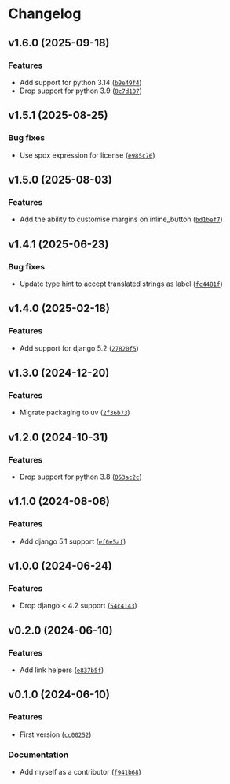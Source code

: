 # Changelog

## v1.6.0 (2025-09-18)

### Features

- Add support for python 3.14 ([`b9e49f4`](https://github.com/browniebroke/django-admin-helpers/commit/b9e49f49af60e02dd95b5758daef2393043c0364))
- Drop support for python 3.9 ([`8c7d107`](https://github.com/browniebroke/django-admin-helpers/commit/8c7d10719c8ff1812e4852c6e50eeed5e58ae0b1))

## v1.5.1 (2025-08-25)

### Bug fixes

- Use spdx expression for license ([`e985c76`](https://github.com/browniebroke/django-admin-helpers/commit/e985c76546ec916a23968bac15756dd3b2732806))

## v1.5.0 (2025-08-03)

### Features

- Add the ability to customise margins on inline_button ([`bd1bef7`](https://github.com/browniebroke/django-admin-helpers/commit/bd1bef787a75bd082158bf0bbc6eccd10229bc80))

## v1.4.1 (2025-06-23)

### Bug fixes

- Update type hint to accept translated strings as label ([`fc4481f`](https://github.com/browniebroke/django-admin-helpers/commit/fc4481f3ede72bde3802f916ff3ebc1495425f0a))

## v1.4.0 (2025-02-18)

### Features

- Add support for django 5.2 ([`27820f5`](https://github.com/browniebroke/django-admin-helpers/commit/27820f58c94a0165004adf3f6b2b640ead949f34))

## v1.3.0 (2024-12-20)

### Features

- Migrate packaging to uv ([`2f36b73`](https://github.com/browniebroke/django-admin-helpers/commit/2f36b73fc05c60d8b026e4c86a69633635c74953))

## v1.2.0 (2024-10-31)

### Features

- Drop support for python 3.8 ([`053ac2c`](https://github.com/browniebroke/django-admin-helpers/commit/053ac2cd21d554c8a53c56f09d187d072a82c95a))

## v1.1.0 (2024-08-06)

### Features

- Add django 5.1 support ([`ef6e5af`](https://github.com/browniebroke/django-admin-helpers/commit/ef6e5aff1ccc556bbc1b973aaa7ff37611afe4dd))

## v1.0.0 (2024-06-24)

### Features

- Drop django < 4.2 support ([`54c4143`](https://github.com/browniebroke/django-admin-helpers/commit/54c4143c1e1235446579fcf4751151d3193f1fb5))

## v0.2.0 (2024-06-10)

### Features

- Add link helpers ([`e837b5f`](https://github.com/browniebroke/django-admin-helpers/commit/e837b5f3b6e703f4f01c6c93a0f52030c4301f10))

## v0.1.0 (2024-06-10)

### Features

- First version ([`cc00252`](https://github.com/browniebroke/django-admin-helpers/commit/cc00252709a5ab29455ab5d5b382bc3cbd250b4f))

### Documentation

- Add myself as a contributor ([`f941b68`](https://github.com/browniebroke/django-admin-helpers/commit/f941b68904ec5137c7f68f209408a6bde261116a))
